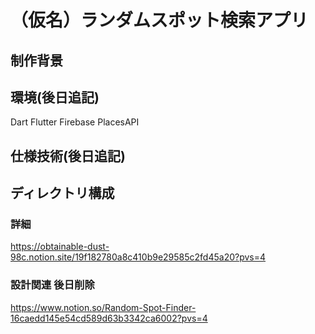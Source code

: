 # （仮名）ランダムスポット検索アプリ<RandomSpotFinder>

## 制作背景

## 環境(後日追記)
Dart
Flutter
Firebase
PlacesAPI

## 仕様技術(後日追記)

## ディレクトリ構成

### 詳細
https://obtainable-dust-98c.notion.site/19f182780a8c410b9e29585c2fd45a20?pvs=4
### 設計関連 後日削除
https://www.notion.so/Random-Spot-Finder-16caedd145e54cd589d63b3342ca6002?pvs=4
